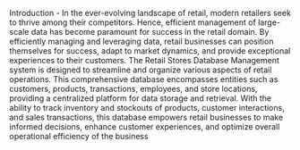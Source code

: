 Introduction - 
 In the ever-evolving landscape of retail, modern retailers seek to thrive among their competitors. Hence,
 efficient management of large-scale data has become paramount for success in the retail domain. By
 efficiently managing and leveraging data, retail businesses can position themselves for success, adapt to
 market dynamics, and provide exceptional experiences to their customers. The Retail Stores Database
 Management system is designed to streamline and organize various aspects of retail operations. This
 comprehensive database encompasses entities such as customers, products, transactions, employees, and
 store locations, providing a centralized platform for data storage and retrieval. With the ability to track
 inventory and stockouts of products, customer interactions, and sales transactions, this database
 empowers retail businesses to make informed decisions, enhance customer experiences, and optimize
 overall operational efficiency of the business
